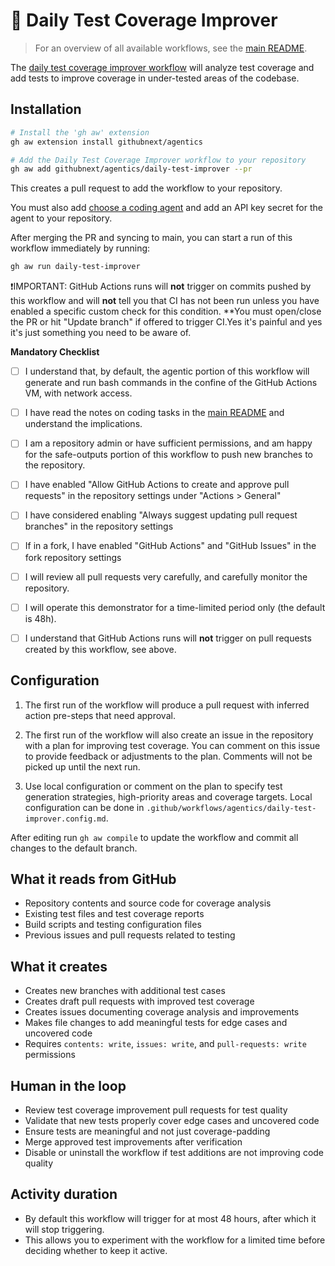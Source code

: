 # 🧪 Daily Test Coverage Improver

> For an overview of all available workflows, see the [main README](../README.md).

The [daily test coverage improver workflow](../workflows/daily-test-improver.md?plain=1) will analyze test coverage and add tests to improve coverage in under-tested areas of the codebase.

## Installation

```bash
# Install the 'gh aw' extension
gh aw extension install githubnext/agentics

# Add the Daily Test Coverage Improver workflow to your repository
gh aw add githubnext/agentics/daily-test-improver --pr
```

This creates a pull request to add the workflow to your repository.

You must also add [choose a coding agent](https://githubnext.github.io/gh-aw/reference/engines/) and add an API key secret for the agent to your repository.

After merging the PR and syncing to main, you can start a run of this workflow immediately by running:

```bash
gh aw run daily-test-improver
```

❗IMPORTANT: GitHub Actions runs will **not** trigger on commits pushed by this workflow and will **not** tell you that CI has not been run unless you have enabled a specific custom check for this condition. **You must open/close the PR or hit "Update branch" if offered to trigger CI.Yes it's painful and yes it's just something you need to be aware of.

**Mandatory Checklist**

* [ ] I understand that, by default, the agentic portion of this workflow will generate and run bash commands in the confine of the GitHub Actions VM, with network access.

* [ ] I have read the notes on coding tasks in the [main README](../README.md) and understand the implications.

* [ ] I am a repository admin or have sufficient permissions, and am happy for the safe-outputs portion of this workflow to push new branches to the repository.

* [ ] I have enabled "Allow GitHub Actions to create and approve pull requests" in the repository settings under "Actions > General"

* [ ] I have considered enabling "Always suggest updating pull request branches" in the repository settings

* [ ] If in a fork, I have enabled "GitHub Actions" and "GitHub Issues" in the fork repository settings

* [ ] I will review all pull requests very carefully, and carefully monitor the repository. 

* [ ] I will operate this demonstrator for a time-limited period only (the default is 48h). 

* [ ] I understand that GitHub Actions runs will **not** trigger on pull requests created by this workflow, see above.

## Configuration

1. The first run of the workflow will produce a pull request with inferred action pre-steps that need approval.

2. The first run of the workflow will also create an issue in the repository with a plan for improving test coverage. You can comment on this issue to provide feedback or adjustments to the plan. Comments will not be picked up until the next run.

3. Use local configuration or comment on the plan to specify test generation strategies, high-priority areas and coverage targets. Local configuration can be done in `.github/workflows/agentics/daily-test-improver.config.md`.

After editing run `gh aw compile` to update the workflow and commit all changes to the default branch.

## What it reads from GitHub

- Repository contents and source code for coverage analysis
- Existing test files and test coverage reports
- Build scripts and testing configuration files
- Previous issues and pull requests related to testing

## What it creates

- Creates new branches with additional test cases
- Creates draft pull requests with improved test coverage
- Creates issues documenting coverage analysis and improvements
- Makes file changes to add meaningful tests for edge cases and uncovered code
- Requires `contents: write`, `issues: write`, and `pull-requests: write` permissions

## Human in the loop

- Review test coverage improvement pull requests for test quality
- Validate that new tests properly cover edge cases and uncovered code
- Ensure tests are meaningful and not just coverage-padding
- Merge approved test improvements after verification
- Disable or uninstall the workflow if test additions are not improving code quality

## Activity duration

- By default this workflow will trigger for at most 48 hours, after which it will stop triggering. 
- This allows you to experiment with the workflow for a limited time before deciding whether to keep it active.
